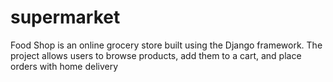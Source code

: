 # supermarket
Food Shop is an online grocery store built using the Django framework. The project allows users to browse products, add them to a cart, and place orders with home delivery
